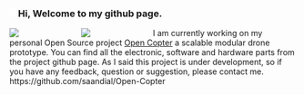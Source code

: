 ### <img align="left" src="img/github-mark-white.png" width="3%">Hi, Welcome to my github page. 
<img align="left" src="https://github.com/saandial/Open-Copter/blob/main/src/images/opencopter.png" width="25%">
<img align="left" src="https://github.com/saandial/Open-Copter/blob/main/src/images/remote.png" width="25%">  
I am currently working on my personal Open Source project <a href="https://saandial.github.io/opencopter" target="_blank">Open Copter</a> a scalable modular drone prototype.
You can find all the electronic, software and hardware parts from the project github page. As I said this project is under development, so if you have any feedback, question or suggestion, please contact me.<br>
https://github.com/saandial/Open-Copter


